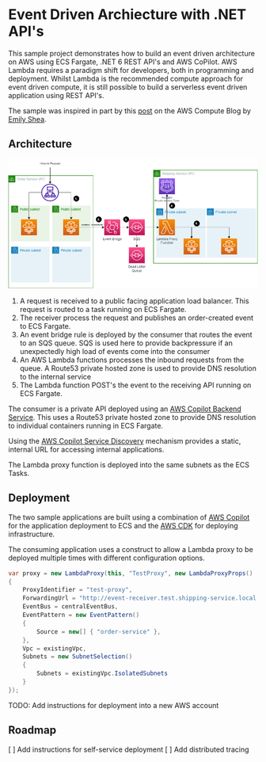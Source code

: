 # Event Driven Archiecture with .NET API's

This sample project demonstrates how to build an event driven architecture on AWS using ECS Fargate, .NET 6 REST API's and AWS CoPilot. AWS Lambda requires a paradigm shift for developers, both in programming and deployment. Whilst Lambda is the recommended compute approach for event driven compute, it is still possible to build a serverless event driven application using REST API's.

The sample was inspired in part by this [post](https://aws.amazon.com/blogs/compute/sending-amazon-eventbridge-events-to-private-endpoints-in-a-vpc/) on the AWS Compute Blog by [Emily Shea](https://twitter.com/em__shea).

## Architecture

![](./assets/architecture.png)

1. A request is received to a public facing application load balancer. This request is routed to a task running on ECS Fargate.
2. The receiver process the request and publishes an order-created event to ECS Fargate.
3. An event bridge rule is deployed by the consumer that routes the event to an SQS queue. SQS is used here to provide backpressure if an unexpectedly high load of events come into the consumer
4. An AWS Lambda functions processes the inbound requests from the queue. A Route53 private hosted zone is used to provide DNS resolution to the internal service
5. The Lambda function POST's the event to the receiving API running on ECS Fargate.

The consumer is a private API deployed using an [AWS Copilot Backend Service](https://aws.github.io/copilot-cli/docs/concepts/services/#backend-service). This uses a Route53 private hosted zone to provide DNS resolution to individual containers running in ECS Fargate.

Using the [AWS Copilot Service Discovery](https://aws.github.io/copilot-cli/docs/developing/service-discovery/) mechanism provides a static, internal URL for accessing internal applications.

The Lambda proxy function is deployed into the same subnets as the ECS Tasks.

## Deployment

The two sample applications are built using a combination of [AWS Copilot](https://aws.github.io/copilot-cli/) for the application deployment to ECS and the [AWS CDK](https://aws.amazon.com/cdk/) for deploying infrastructure.

The consuming application uses a construct to allow a Lambda proxy to be deployed multiple times with different configuration options.

``` c#
var proxy = new LambdaProxy(this, "TestProxy", new LambdaProxyProps()
{
    ProxyIdentifier = "test-proxy",
    ForwardingUrl = "http://event-receiver.test.shipping-service.local:8080/receiver",
    EventBus = centralEventBus,
    EventPattern = new EventPattern()
    {
        Source = new[] { "order-service" },
    },
    Vpc = existingVpc,
    Subnets = new SubnetSelection()
    {
        Subnets = existingVpc.IsolatedSubnets
    }
});
```

TODO: Add instructions for deployment into a new AWS account

## Roadmap

[ ] Add instructions for self-service deployment
[ ] Add distributed tracing

